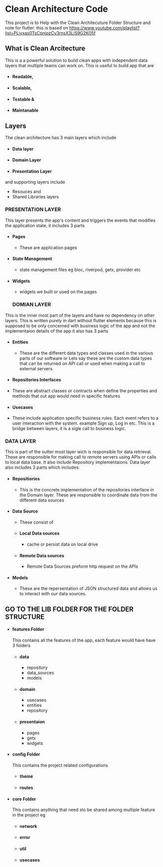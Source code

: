 # Clean Architecture Code

This project is to Help with the Clean Architecuture Folder Structure and note for flutter.
this is based on 
https://www.youtube.com/playlist?list=PLjyxas0TsCpnjpzCv3rnsX3LjS9G2K05f

## What is Clean Arcitecture
This is a a powerful solution to build clean apps with independent data layers that multiple teams can work on. This is useful to build app that are 
- #### Readable,
- #### Scalable,
- #### Testable &
- #### Maintanable

## Layers
The clean architecture has 3 main layers which include 
- #### Data layer
- #### Domain Layer
- #### Presentation Layer

and supporting layers include 
- Resouces and 
- Shared Libraries layers

### PRESENTATION LAYER
This layer presents the app's content and triggers the events that modifies the application state, it includes 3 parts
- #### Pages 
    - These are application pages
- #### State Management 
  - state management files eg bloc, riverpod, getx, provider etc
- #### Widgets 
  -  widgets we built or used on the pages

  ### DOMIAN LAYER   
 This is the inner most part of the layers and have no dependency on other layers. This is written purely in dart without flutter elements because this is supposed to be only concerned with business logic of the app and not the implementaion details of the app  it also has 3 parts
 - #### Entities
   - These are the different data types and classes used in the various parts of our software or Lets say these are the custom data types that can be returned on API call or used when making a call to external servers 
 - #### Repositories Interfaces 
  - These are abstract classes or contracts when define the properties and methods that out app would need in specific features 
 - #### Usecases 
  - These include application specific business rules. Each event refers to a user interaction with the system. example Sign up, Log in etc. This is a bridge between layers, it is a sigle call to business logic.

  ### DATA LAYER   
  This is part of the outter most layer wich is responsible for data retrieval. These are responsible for making call to remote servers using APIs or calls to local data base. It also include Repository implementaions. Data layer also includes 3 parts which includes: 
  - #### Repositiories
     - This is the concrete implementation of the repositories interface in the Domain layer. These are responsible to coordinate data from the different data sources
  - #### Data Source 
    - These consist of
    - #### Local Data sources 
      -  cache or persist data on local drive
    - #### Remote Data sources 
      - Remote Data Sources preform http request on the APIs
  - #### Models 
    - These are the repersentation of JSON structured data and allows us to interact with our data sources.

## GO TO THE LIB FOLDER FOR THE FOLDER STRUCTURE
 - #### features Folder 
    This contains all the features of the app, each feature would have have 3 folders
     - #### data
       - repository
       - data_sources
       - models
     - #### domain
       - usecases
       - entities
       - repository
     - #### presentaion
       - pages
       - getx
       - widgets 
 -  #### config Folder
    This contains the project related  configurations
    - #### theme
    - #### routes
 -  #### core Folder
    This contains  anything that need sto be shared among multiple feature in the project eg
     - #### network
     - #### error
     - #### util
     - #### usecases
  
